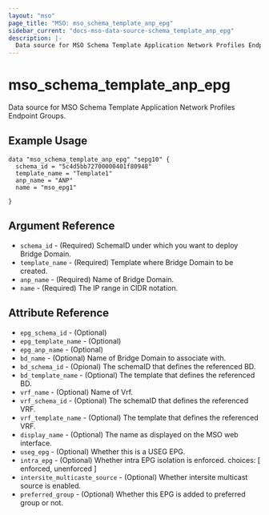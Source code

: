 ```yaml
---
layout: "mso"
page_title: "MSO: mso_schema_template_anp_epg"
sidebar_current: "docs-mso-data-source-schema_template_anp_epg"
description: |-
  Data source for MSO Schema Template Application Network Profiles Endpoint Groups.
---
```


# mso_schema_template_anp_epg #

Data source for MSO Schema Template Application Network Profiles Endpoint Groups.

## Example Usage ##

```hcl
data "mso_schema_template_anp_epg" "sepg10" {
  schema_id = "5c4d5bb72700000401f80948"
  template_name = "Template1"
  anp_name = "ANP"
  name = "mso_epg1"

}
```

## Argument Reference ##

* `schema_id` - (Required) SchemaID under which you want to deploy Bridge Domain.
* `template_name` - (Required) Template where Bridge Domain to be created.
* `anp_name` - (Required) Name of Bridge Domain.
* `name` - (Required) The IP range in CIDR notation.

## Attribute Reference ##

* `epg_schema_id` - (Optional)
* `epg_template_name` - (Optional)
* `epg_anp_name` - (Optional)
* `bd_name` - (Optional) Name of Bridge Domain to associate with.
* `bd_schema_id` - (Opional) The schemaID that defines the referenced BD.
* `bd_template_name` - (Optional) The template that defines the referenced BD.
* `vrf_name` - (Optional) Name of Vrf.
* `vrf_schema_id` - (Optional) The schemaID that defines the referenced VRF.
* `vrf_template_name` - (Optional) The template that defines the referenced VRF.
* `display_name` - (Optional) The name as displayed on the MSO web interface.
* `useg_epg` - (Optional) Whether this is a USEG EPG.
* `intra_epg` - (Optional) Whether intra EPG isolation is enforced. choices: [ enforced, unenforced ]
* `intersite_multicaste_source` - (Optional) Whether intersite multicast source is enabled.
* `preferred_group` - (Optional) Whether this EPG is added to preferred group or not.
